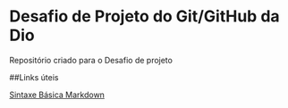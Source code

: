 # Desafio de Projeto do Git/GitHub da Dio
Repositório criado para o Desafio de projeto 

##Links úteis


[Sintaxe Básica Markdown](https://www.markdownguide.org/basic-syntax/)
